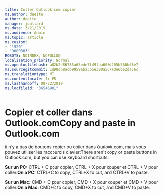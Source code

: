 ```yaml
---
title: Coller Outlook.com copier
ms.author: daeite
author: daeite
manager: joallard
ms.date: 3/21/2019
ms.audience: Admin
ms.topic: article
ms.custom:
- "1920"
- "9000303"
ROBOTS: NOINDEX, NOFOLLOW
localization_priority: Normal
ms.openlocfilehash: a02b2d86785a63ede7f49faa603d205b566b68e7
ms.sourcegitcommit: 1d98db8acb9959aba3b5e308a567ade6b62da56c
ms.translationtype: MT
ms.contentlocale: fr-FR
ms.lasthandoff: 08/22/2019
ms.locfileid: "36546901"
---
```

# <a name="copy-and-paste-in-outlookcom"></a><span data-ttu-id="7f4e3-102">Copier et coller dans Outlook.com</span><span class="sxs-lookup"><span data-stu-id="7f4e3-102">Copy and paste in Outlook.com</span></span>

<span data-ttu-id="7f4e3-103">Il n’y a pas de boutons copier ou coller dans Outlook.com, mais vous pouvez utiliser les raccourcis clavier:</span><span class="sxs-lookup"><span data-stu-id="7f4e3-103">There aren't copy or paste buttons in Outlook.com, but you can use keyboard shortcuts:</span></span>

<span data-ttu-id="7f4e3-104">**Sur un PC:** CTRL + C pour copier, CTRL + X pour couper et CTRL + V pour coller.</span><span class="sxs-lookup"><span data-stu-id="7f4e3-104">**On a PC:** CTRL+C to copy, CTRL+X to cut, and CTRL+V to paste.</span></span>

<span data-ttu-id="7f4e3-105">**Sur un Mac:** CMD + C pour copier, CMD + X pour couper et CMD + V pour coller.</span><span class="sxs-lookup"><span data-stu-id="7f4e3-105">**On a Mac:** CMD+C to copy, CMD+X to cut, and CMD+V to paste.</span></span>
